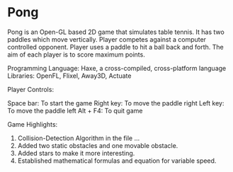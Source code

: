 # Pong

Pong is an Open-GL based 2D game that simulates table tennis. It has two paddles which move vertically. Player competes against a computer
controlled opponent. Player uses a paddle to hit a ball back and forth. The aim of each player is to score maximum points.

Programming Language: Haxe, a cross-compiled, cross-platform language
Libraries: OpenFL, Flixel, Away3D, Actuate

Player Controls:

Space bar: To start the game
Right key: To move the paddle right
Left key: To move the paddle left
Alt + F4: To quit game

Game Highlights:

1. Collision-Detection Algorithm in the file ...
2. Added two static obstacles and one movable obstacle.
3. Added stars to make it more interesting.
4. Established mathematical formulas and equation for variable speed.
